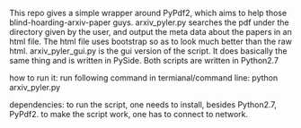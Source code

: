 This repo gives a simple wrapper around PyPdf2, which aims to help those blind-hoarding-arxiv-paper guys. arxiv_pyler.py searches the pdf under the directory given by the user, and output the meta data about the papers in an html file. The html file uses bootstrap so as to look much better than the raw html. 
arxiv_pyler_gui.py is the gui version of the script. It does basically the same thing and is written in PySide.
Both scripts are written in Python2.7

how to run it:
run following command in termianal/command line: python arxiv_pyler.py

dependencies:
to run the script, one needs to install, besides Python2.7, PyPdf2.
to make the script work, one has to connect to network.
